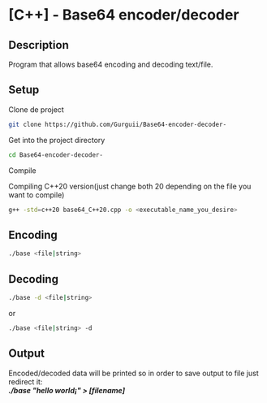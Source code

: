 # [C++] - Base64 encoder/decoder  

## Description  
Program that allows base64 encoding and decoding text/file.  
## Setup  
Clone de project  
```bash
git clone https://github.com/Gurguii/Base64-encoder-decoder-
```  
Get into the project directory  
```bash
cd Base64-encoder-decoder-
```  
Compile  

Compiling C++20 version(just change both 20 depending on the file you want to compile)
```bash
g++ -std=c++20 base64_C++20.cpp -o <executable_name_you_desire>
```  
## Encoding

```bash
./base <file|string>
```  
## Decoding
```bash  
./base -d <file|string>
```  
or 
```bash
./base <file|string> -d  
```  

## Output
Encoded/decoded data will be printed so in order to save output to file just redirect it:  
***./base "hello world¡" > [filename]***
